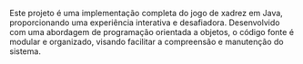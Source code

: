 Este projeto é uma implementação completa do jogo de xadrez em Java, proporcionando uma experiência interativa e desafiadora. Desenvolvido com uma abordagem de programação orientada a objetos, o código fonte é modular e organizado, visando facilitar a compreensão e manutenção do sistema.
